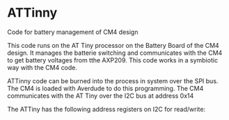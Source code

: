 # ATTinny
Code for battery management of CM4 design

This code runs on the AT Tiny processor on the Battery Board of the CM4 design.  It manages the batterie switching and communicates with the CM4 to get battery voltages from tthe AXP209.  This code works in a symbiotic way with the CM4 code.

ATTinny code can be burned into the process in system over the SPI bus.  The CM4 is loaded with Averdude to do this programming.
The CM4 communicates with the AT Tiny over the I2C bus at address 0x14

The ATTiny has the following address registers on I2C for read/write:

